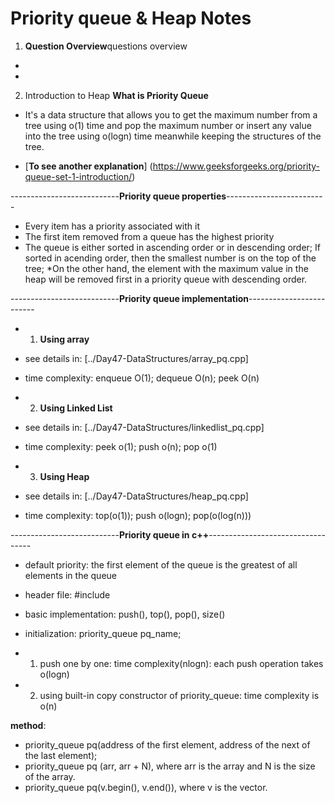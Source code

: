 # Priority queue & Heap Notes
1. **Question Overview**questions overview
* 
* 

2. Introduction to Heap
**What is Priority Queue**
* It's a data structure that allows you to get the maximum number from a tree using o(1) time
and pop the maximum number or insert any value into the tree using o(logn) time meanwhile
keeping the structures of the tree.

* [**To see another explanation**] (https://www.geeksforgeeks.org/priority-queue-set-1-introduction/)

---------------------------**Priority queue properties**-------------------------

* Every item has a priority associated with it
* The first item removed from a queue has the highest priority 
* The queue is either sorted in ascending order or in descending order;
If sorted in acending order, then the smallest number is on the top of the tree;
*On the other hand, the element with the maximum value in the heap will be removed first
in a priority queue with descending order.

---------------------------**Priority queue implementation**-------------------------
* 1. **Using array**
* see details in: [../Day47-DataStructures/array_pq.cpp]
* time complexity: enqueue O(1); dequeue O(n); peek O(n)

* 2. **Using Linked List**
* see details in: [../Day47-DataStructures/linkedlist_pq.cpp]
* time complexity: peek o(1); push o(n); pop o(1)

* 3. **Using Heap**
* see details in: [../Day47-DataStructures/heap_pq.cpp]
* time complexity: top(o(1)); push o(logn); pop(o(log(n)))

---------------------------**Priority queue in c++**----------------------------------
* default priority: the first element of the queue is the greatest of all elements in the queue
* header file: #include <queue>
* basic implementation: push(), top(), pop(), size()
* initialization: priority_queue<int> pq_name;

* 1. push one by one: time complexity(nlogn): each push operation takes o(logn)
* 2. using built-in copy constructor of priority_queue: time complexity is o(n)

**method**:
* priority_queue<int> pq(address of the first element, address of the next of the last element);
* priority_queue<int> pq (arr, arr + N), where arr is the array and N is the size of the array.
* priority_queue<int> pq(v.begin(), v.end()), where v is the vector.




